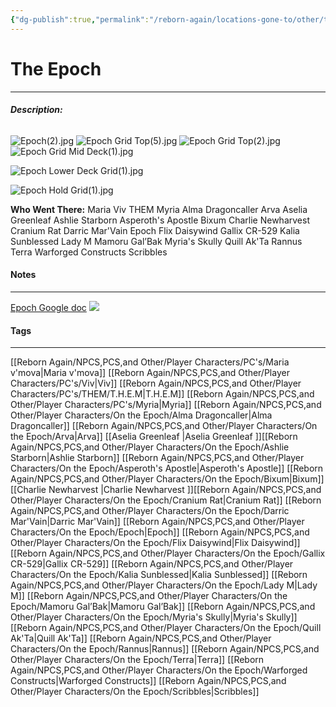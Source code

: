 ```yaml
---
{"dg-publish":true,"permalink":"/reborn-again/locations-gone-to/other/the-epoch/"}
---
```


# The Epoch
---
###### **Description:**
![Epoch(2).jpg](/img/user/Reborn%20Again/Misc%20Files/Image%20Attachments/Maps/Epoch(2).jpg)
![Epoch Grid Top(5).jpg](/img/user/Reborn%20Again/Misc%20Files/Image%20Attachments/Maps/Epoch%20Grid%20Top(5).jpg)
![Epoch Grid Top(2).jpg](/img/user/Reborn%20Again/Misc%20Files/Image%20Attachments/Maps/Epoch%20Grid%20Top(2).jpg)
![Epoch Grid Mid Deck(1).jpg](/img/user/Reborn%20Again/Misc%20Files/Image%20Attachments/Maps/Epoch%20Grid%20Mid%20Deck(1).jpg)

![Epoch Lower Deck Grid(1).jpg](/img/user/Reborn%20Again/Misc%20Files/Image%20Attachments/Maps/Epoch%20Lower%20Deck%20Grid(1).jpg)


![Epoch Hold Grid(1).jpg](/img/user/Reborn%20Again/Misc%20Files/Image%20Attachments/Maps/Epoch%20Hold%20Grid(1).jpg)






**Who Went There:** Maria Viv THEM Myria  Alma Dragoncaller Arva Aselia Greenleaf Ashlie Starborn Asperoth's Apostle Bixum Charlie Newharvest Cranium Rat Darric Mar'Vain Epoch Flix Daisywind Gallix CR-529 Kalia Sunblessed Lady M Mamoru Gal’Bak Myria's Skully Quill Ak'Ta Rannus Terra Warforged Constructs Scribbles


#### Notes
---
[Epoch Google doc](https://docs.google.com/document/d/1i0Y9G1sUDlnfP01iJgblw3ZYaacge574YtKaL058YqY/edit?usp=drive_link)
![](https://docs.google.com/document/d/1i0Y9G1sUDlnfP01iJgblw3ZYaacge574YtKaL058YqY/edit?usp=drive_link)
#### Tags 
---
[[Reborn Again/NPCS,PCS,and Other/Player Characters/PC's/Maria v'mova\|Maria v'mova]] [[Reborn Again/NPCS,PCS,and Other/Player Characters/PC's/Viv\|Viv]] [[Reborn Again/NPCS,PCS,and Other/Player Characters/PC's/THEM/T.H.E.M\|T.H.E.M]] [[Reborn Again/NPCS,PCS,and Other/Player Characters/PC's/Myria\|Myria]]  [[Reborn Again/NPCS,PCS,and Other/Player Characters/On the Epoch/Alma Dragoncaller\|Alma Dragoncaller]] [[Reborn Again/NPCS,PCS,and Other/Player Characters/On the Epoch/Arva\|Arva]] [[Aselia Greenleaf \|Aselia Greenleaf ]][[Reborn Again/NPCS,PCS,and Other/Player Characters/On the Epoch/Ashlie Starborn\|Ashlie Starborn]] [[Reborn Again/NPCS,PCS,and Other/Player Characters/On the Epoch/Asperoth's Apostle\|Asperoth's Apostle]] [[Reborn Again/NPCS,PCS,and Other/Player Characters/On the Epoch/Bixum\|Bixum]] [[Charlie Newharvest \|Charlie Newharvest ]][[Reborn Again/NPCS,PCS,and Other/Player Characters/On the Epoch/Cranium Rat\|Cranium Rat]] [[Reborn Again/NPCS,PCS,and Other/Player Characters/On the Epoch/Darric Mar'Vain\|Darric Mar'Vain]] [[Reborn Again/NPCS,PCS,and Other/Player Characters/On the Epoch/Epoch\|Epoch]] [[Reborn Again/NPCS,PCS,and Other/Player Characters/On the Epoch/Flix Daisywind\|Flix Daisywind]] [[Reborn Again/NPCS,PCS,and Other/Player Characters/On the Epoch/Gallix CR-529\|Gallix CR-529]] [[Reborn Again/NPCS,PCS,and Other/Player Characters/On the Epoch/Kalia Sunblessed\|Kalia Sunblessed]] [[Reborn Again/NPCS,PCS,and Other/Player Characters/On the Epoch/Lady M\|Lady M]] [[Reborn Again/NPCS,PCS,and Other/Player Characters/On the Epoch/Mamoru Gal’Bak\|Mamoru Gal’Bak]] [[Reborn Again/NPCS,PCS,and Other/Player Characters/On the Epoch/Myria's Skully\|Myria's Skully]] [[Reborn Again/NPCS,PCS,and Other/Player Characters/On the Epoch/Quill Ak'Ta\|Quill Ak'Ta]] [[Reborn Again/NPCS,PCS,and Other/Player Characters/On the Epoch/Rannus\|Rannus]] [[Reborn Again/NPCS,PCS,and Other/Player Characters/On the Epoch/Terra\|Terra]] [[Reborn Again/NPCS,PCS,and Other/Player Characters/On the Epoch/Warforged Constructs\|Warforged Constructs]] [[Reborn Again/NPCS,PCS,and Other/Player Characters/On the Epoch/Scribbles\|Scribbles]]
